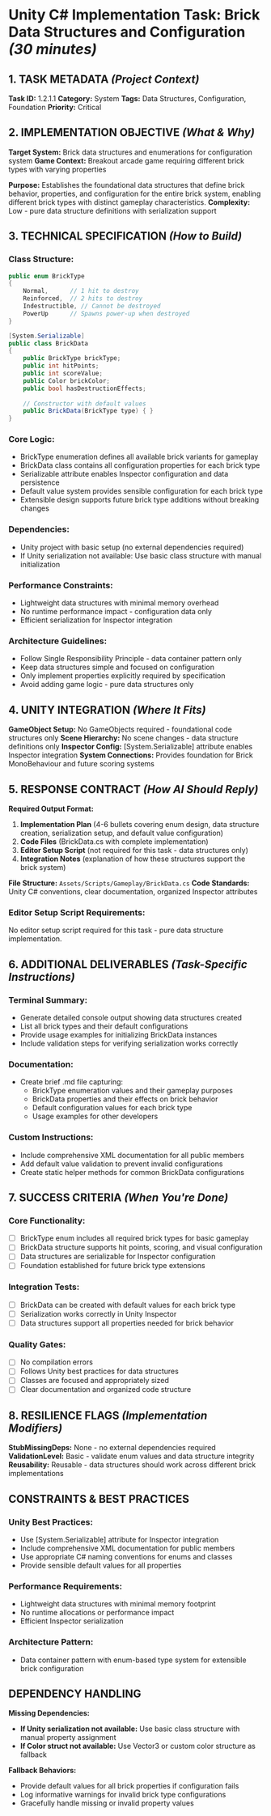 # **Unity C# Implementation Task: Brick Data Structures and Configuration** *(30 minutes)*

## **1. TASK METADATA** *(Project Context)*

**Task ID:** 1.2.1.1
**Category:** System
**Tags:** Data Structures, Configuration, Foundation
**Priority:** Critical

## **2. IMPLEMENTATION OBJECTIVE** *(What & Why)*

**Target System:** Brick data structures and enumerations for configuration system
**Game Context:** Breakout arcade game requiring different brick types with varying properties

**Purpose:** Establishes the foundational data structures that define brick behavior, properties, and configuration for the entire brick system, enabling different brick types with distinct gameplay characteristics.
**Complexity:** Low - pure data structure definitions with serialization support

## **3. TECHNICAL SPECIFICATION** *(How to Build)*

### **Class Structure:**

```csharp
public enum BrickType
{
    Normal,      // 1 hit to destroy
    Reinforced,  // 2 hits to destroy  
    Indestructible, // Cannot be destroyed
    PowerUp      // Spawns power-up when destroyed
}

[System.Serializable]
public class BrickData
{
    public BrickType brickType;
    public int hitPoints;
    public int scoreValue;
    public Color brickColor;
    public bool hasDestructionEffects;
    
    // Constructor with default values
    public BrickData(BrickType type) { }
}
```

### **Core Logic:**

- BrickType enumeration defines all available brick variants for gameplay
- BrickData class contains all configuration properties for each brick type
- Serializable attribute enables Inspector configuration and data persistence
- Default value system provides sensible configuration for each brick type
- Extensible design supports future brick type additions without breaking changes

### **Dependencies:**

- Unity project with basic setup (no external dependencies required)
- If Unity serialization not available: Use basic class structure with manual initialization

### **Performance Constraints:**

- Lightweight data structures with minimal memory overhead
- No runtime performance impact - configuration data only
- Efficient serialization for Inspector integration

### **Architecture Guidelines:**

- Follow Single Responsibility Principle - data container pattern only
- Keep data structures simple and focused on configuration
- Only implement properties explicitly required by specification
- Avoid adding game logic - pure data structures only

## **4. UNITY INTEGRATION** *(Where It Fits)*

**GameObject Setup:** No GameObjects required - foundational code structures only
**Scene Hierarchy:** No scene changes - data structure definitions only
**Inspector Config:** [System.Serializable] attribute enables Inspector integration
**System Connections:** Provides foundation for Brick MonoBehaviour and future scoring systems

## **5. RESPONSE CONTRACT** *(How AI Should Reply)*

**Required Output Format:**

1. **Implementation Plan** (4-6 bullets covering enum design, data structure creation, serialization setup, and default value configuration)
2. **Code Files** (BrickData.cs with complete implementation)
3. **Editor Setup Script** (not required for this task - data structures only)
4. **Integration Notes** (explanation of how these structures support the brick system)

**File Structure:** `Assets/Scripts/Gameplay/BrickData.cs`
**Code Standards:** Unity C# conventions, clear documentation, organized Inspector attributes

### **Editor Setup Script Requirements:**

No editor setup script required for this task - pure data structure implementation.

## **6. ADDITIONAL DELIVERABLES** *(Task-Specific Instructions)*

### **Terminal Summary:**

- Generate detailed console output showing data structures created
- List all brick types and their default configurations
- Provide usage examples for initializing BrickData instances
- Include validation steps for verifying serialization works correctly

### **Documentation:**

- Create brief .md file capturing:
  - BrickType enumeration values and their gameplay purposes
  - BrickData properties and their effects on brick behavior
  - Default configuration values for each brick type
  - Usage examples for other developers

### **Custom Instructions:**

- Include comprehensive XML documentation for all public members
- Add default value validation to prevent invalid configurations
- Create static helper methods for common BrickData configurations

## **7. SUCCESS CRITERIA** *(When You're Done)*

### **Core Functionality:**

- [ ] BrickType enum includes all required brick types for basic gameplay
- [ ] BrickData structure supports hit points, scoring, and visual configuration
- [ ] Data structures are serializable for Inspector configuration
- [ ] Foundation established for future brick type extensions

### **Integration Tests:**

- [ ] BrickData can be created with default values for each brick type
- [ ] Serialization works correctly in Unity Inspector
- [ ] Data structures support all properties needed for brick behavior

### **Quality Gates:**

- [ ] No compilation errors
- [ ] Follows Unity best practices for data structures
- [ ] Classes are focused and appropriately sized
- [ ] Clear documentation and organized code structure

## **8. RESILIENCE FLAGS** *(Implementation Modifiers)*

**StubMissingDeps:** None - no external dependencies required
**ValidationLevel:** Basic - validate enum values and data structure integrity
**Reusability:** Reusable - data structures should work across different brick implementations

## **CONSTRAINTS & BEST PRACTICES**

### **Unity Best Practices:**

- Use [System.Serializable] attribute for Inspector integration
- Include comprehensive XML documentation for public members
- Use appropriate C# naming conventions for enums and classes
- Provide sensible default values for all properties

### **Performance Requirements:**

- Lightweight data structures with minimal memory footprint
- No runtime allocations or performance impact
- Efficient Inspector serialization

### **Architecture Pattern:**

- Data container pattern with enum-based type system for extensible brick configuration

## **DEPENDENCY HANDLING**

**Missing Dependencies:**

- **If Unity serialization not available:** Use basic class structure with manual property assignment
- **If Color struct not available:** Use Vector3 or custom color structure as fallback

**Fallback Behaviors:**

- Provide default values for all brick properties if configuration fails
- Log informative warnings for invalid brick type configurations
- Gracefully handle missing or invalid property values
